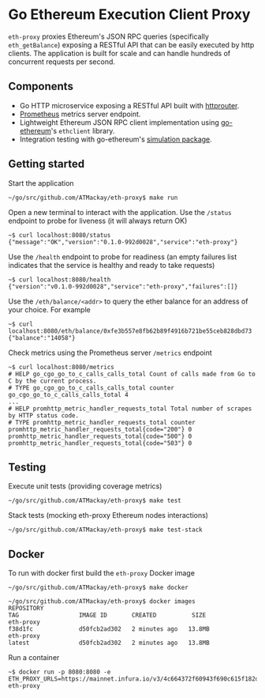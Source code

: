 # Go Ethereum Execution Client Proxy

`eth-proxy` proxies Ethereum's JSON RPC queries (specifically `eth_getBalance`) exposing a RESTful API that can be easily executed by http clients. The application is built for scale and can handle hundreds of concurrent requests per second.

## Components

* Go HTTP microservice exposing a RESTful API built with [httprouter](https://github.com/julienschmidt/httprouter).
* [Prometheus](https://prometheus.io/) metrics server endpoint.
* Lightweight Ethereum JSON RPC client implementation using [go-ethereum](https://github.com/ethereum/go-ethereum/tree/master/ethclient)'s `ethclient` library.
* Integration testing with go-ethereum's [simulation package](https://github.com/ethereum/go-ethereum/tree/master/ethclient/simulated).

## Getting started


Start the application
```
~/go/src/github.com/ATMackay/eth-proxy$ make run
```

Open a new terminal to interact with the application. Use the `/status` endpoint to probe for liveness (it will always return OK)

```
~$ curl localhost:8080/status
{"message":"OK","version":"0.1.0-992d0028","service":"eth-proxy"}
```

Use the `/health` endpoint to probe for readiness (an empty failures list indicates that the service is healthy and ready to take requests)
```
~$ curl localhost:8080/health
{"version":"v0.1.0-992d0028","service":"eth-proxy","failures":[]}
```

Use the `/eth/balance/<addr>` to query the ether balance for an address of your choice. For example
```
~$ curl localhost:8080/eth/balance/0xfe3b557e8fb62b89f4916b721be55ceb828dbd73
{"balance":"14058"}
```

Check metrics using the Prometheus server `/metrics` endpoint
```
~$ curl localhost:8080/metrics
# HELP go_cgo_go_to_c_calls_calls_total Count of calls made from Go to C by the current process.
# TYPE go_cgo_go_to_c_calls_calls_total counter
go_cgo_go_to_c_calls_calls_total 4
...
# HELP promhttp_metric_handler_requests_total Total number of scrapes by HTTP status code.
# TYPE promhttp_metric_handler_requests_total counter
promhttp_metric_handler_requests_total{code="200"} 0
promhttp_metric_handler_requests_total{code="500"} 0
promhttp_metric_handler_requests_total{code="503"} 0
```

## Testing

Execute unit tests (providing coverage metrics)
```
~/go/src/github.com/ATMackay/eth-proxy$ make test
```

Stack tests (mocking eth-proxy Ethereum nodes interactions)
```
~/go/src/github.com/ATMackay/eth-proxy$ make test-stack
```

## Docker

To run with docker first build the `eth-proxy` Docker image
```
~/go/src/github.com/ATMackay/eth-proxy$ make docker
```

```
~/go/src/github.com/ATMackay/eth-proxy$ docker images
REPOSITORY                                                                      TAG                 IMAGE ID       CREATED          SIZE
eth-proxy                                                                       f38d1fc             d50fcb2ad302   2 minutes ago   13.8MB
eth-proxy                                                                       latest              d50fcb2ad302   2 minutes ago   13.8MB
```

Run a container
```
~$ docker run -p 8080:8080 -e ETH_PROXY_URLS=https://mainnet.infura.io/v3/4c664372f60943f690c615f182d50c63 eth-proxy
```